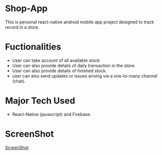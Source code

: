 # Shop-App
This is personal react-native android mobile app project designed to track record in a store.

# Fuctionalities
* User can take account of all available stock
* User can also provide details of daily transaction in the store.
* User can also provide details of finished stock.
* user can also send updates or issues arising via a one-to-many channel (chat). 

# Major Tech Used
* React-Native (javascript) and Firebase.
# ScreenShot
[ScreenShot](shopApp.png)

